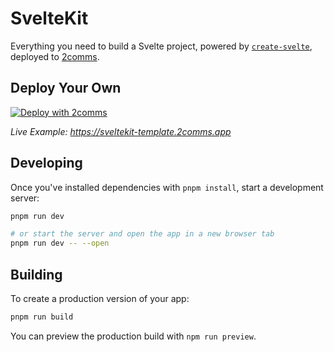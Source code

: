 # SvelteKit

Everything you need to build a Svelte project, powered by [`create-svelte`](https://github.com/sveltejs/kit/tree/master/packages/create-svelte), deployed to [2comms](https://2comms.com).

## Deploy Your Own

[![Deploy with 2comms](https://2comms.com/button)](https://2comms.com/build?repo-url=https://github.com/2comms/templates/sveltekit&template=sveltekit)

_Live Example: https://sveltekit-template.2comms.app_

## Developing

Once you've installed dependencies with `pnpm install`, start a development server:

```bash
pnpm run dev

# or start the server and open the app in a new browser tab
pnpm run dev -- --open
```

## Building

To create a production version of your app:

```bash
pnpm run build
```

You can preview the production build with `npm run preview`.
